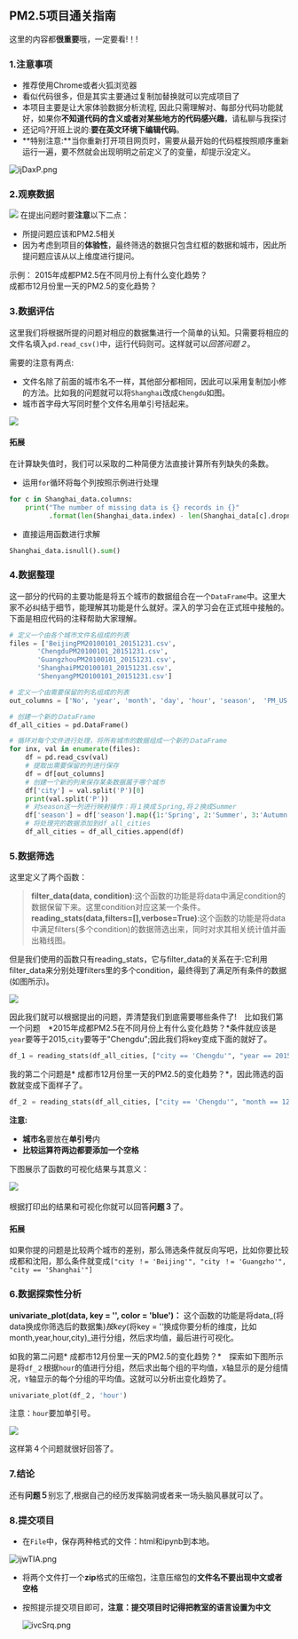 ## PM2.5项目通关指南
这里的内容都**很重要**哦，一定要看!！!
### 1.注意事项
- 推荐使用Chrome或者火狐浏览器
- 看似代码很多，但是其实主要通过复制加替换就可以完成项目了
- 本项目主要是让大家体验数据分析流程, 因此只需理解对、每部分代码功能就好，如果你**不知道代码的含义或者对某些地方的代码感兴趣**，请私聊与我探讨
- 还记吗?开班上说的:**要在英文环境下编辑代码**。
- **特别注意:**当你重新打开项目网页时，需要从最开始的代码框按照顺序重新运行一遍，要不然就会出现明明之前定义了的变量，却提示没定义。

![ijDaxP.png](https://s1.ax1x.com/2018/11/14/ijDaxP.png)
### 2.观察数据
![](pro1.png)
在提出问题时要**注意**以下二点：
* 所提问题应该和PM2.5相关
* 因为考虑到项目的**体验性**，最终筛选的数据只包含红框的数据和城市，因此所提问题应该从以上维度进行提问。

示例：
2015年成都PM2.5在不同月份上有什么变化趋势？  
 成都市12月份里一天的PM2.5的变化趋势？

### 3.数据评估
这里我们将根据所提的问题对相应的数据集进行一个简单的认知。只需要将相应的文件名填入`pd.read_csv()`中，运行代码则可。这样就可以*回答问题２*。　　

需要的注意有两点:　　
* 文件名除了前面的城市名不一样，其他部分都相同，因此可以采用复制加小修的方法。比如我的问题就可以将`Shanghai`改成`Chengdu`如图。
* 城市首字母大写同时整个文件名用单引号括起来。　　

![](pro2.png) 
#### 拓展
在计算缺失值时，我们可以采取的二种简便方法直接计算所有列缺失的条数。
* 运用`for`循环将每个列按照示例进行处理
```python
for c in Shanghai_data.columns:
    print("The number of missing data is {} records in {}"
          .format(len(Shanghai_data.index) - len(Shanghai_data[c].dropna()),c))
```
* 直接运用函数进行求解
```python
Shanghai_data.isnull().sum()
```

### 4.数据整理
这一部分的代码的主要功能是将五个城市的数据组合在一个`DataFrame`中。这里大家不必纠结于细节，能理解其功能是什么就好。深入的学习会在正式班中接触的。下面是相应代码的注释帮助大家理解。
```python
# 定义一个由各个城市文件名组成的列表
files = ['BeijingPM20100101_20151231.csv',
       'ChengduPM20100101_20151231.csv',
       'GuangzhouPM20100101_20151231.csv',
       'ShanghaiPM20100101_20151231.csv',
       'ShenyangPM20100101_20151231.csv']

# 定义一个由需要保留的列名组成的列表
out_columns = ['No', 'year', 'month', 'day', 'hour', 'season',  'PM_US Post']
```
```python
# 创建一个新的ＤataFrame
df_all_cities = pd.DataFrame()
```
```python
# 循环对每个文件进行处理，将所有城市的数据组成一个新的ＤataFrame
for inx, val in enumerate(files):
    df = pd.read_csv(val)
    # 提取出需要保留的列进行保存
    df = df[out_columns]
    # 创建一个新的列来保存某条数据属于哪个城市
    df['city'] = val.split('P')[0]
    print(val.split('P'))
    # 对season这一列进行映射操作：将１换成Ｓpring,将２换成Summer
    df['season'] = df['season'].map({1:'Spring', 2:'Summer', 3:'Autumn', 4: 'Winter'})
    # 将处理完的数据添加到df_all_cities
    df_all_cities = df_all_cities.append(df)
```
### 5.数据筛选
这里定义了两个函数：

> **filter_data(data, condition)**:这个函数的功能是将data中满足condition的数据保留下来。这里condition对应这某一个条件。  
> **reading_stats(data,filters=[],verbose=True)**:这个函数的功能是将data中满足filters(多个condition)的数据筛选出来，同时对求其相关统计值并画出箱线图。　　

但是我们使用的函数只有reading_stats，它与filter_data的关系在于:它利用filter_data来分别处理filters里的多个condition，最终得到了满足所有条件的数据(如图所示)。　　

![](pro3.png) 

因此我们就可以根据提出的问题，弄清楚我们到底需要哪些条件了!　比如我们第一个问题　*2015年成都PM2.5在不同月份上有什么变化趋势？*条件就应该是`year`要等于2015,`city`要等于"Chengdu";因此我们将key变成下面的就好了。
```python
df_1 = reading_stats(df_all_cities, ["city == 'Chengdu'", "year == 2015"])
```
我的第二个问题是*  成都市12月份里一天的PM2.5的变化趋势？*，因此筛选的函数就变成下面样子了。
```python
df_２ = reading_stats(df_all_cities, ["city == 'Chengdu'", "month == 12"])
```
**注意:**　　

- **城市名**要放在**单引号**内
- **比较运算符两边都要添加一个空格**　　

下图展示了函数的可视化结果与其意义：　　　　

![](pro4.png) 　　

根据打印出的结果和可视化你就可以回答**问题３**了。
#### 拓展
如果你提的问题是比较两个城市的差别，那么筛选条件就反向写吧，比如你要比较成都和沈阳，那么条件就变成`["city ！= 'Beijing'", "city ！= 'Guangzho'", "city == 'Shanghai'"]`
### 6.数据探索性分析
**univariate_plot(data, key = '', color = 'blue')：** 这个函数的功能是将data_(将data换成你筛选后的数据集)_按key_(将key = '‘换成你要分析的维度，比如month,year,hour,city)_进行分组，然后求均值，最后进行可视化。　　　　

如我的第二问题* 成都市12月份里一天的PM2.5的变化趋势？*　探索如下图所示是将`df_２`根据`hour`的值进行分组，然后求出每个组的平均值，`X`轴显示的是分组情况，`Y`轴显示的每个分组的平均值。这就可以分析出变化趋势了。
```python
univariate_plot(df_２, 'hour')
```
注意：`hour`要加单引号。　　

![](pro5.png) 

这样第４个问题就很好回答了。
### 7.结论
还有**问题５**别忘了,根据自己的经历发挥脑洞或者来一场头脑风暴就可以了。

### 8.提交项目
- 在`File`中，保存两种格式的文件：html和ipynb到本地。

![ijwTIA.png](https://s1.ax1x.com/2018/11/14/ijwTIA.png)

- 将两个文件打一个**zip**格式的压缩包，注意压缩包的**文件名不要出现中文或者空格**

- 按照提示提交项目即可，**注意：提交项目时记得把教室的语言设置为中文**

  ![ivcSrq.png](https://s1.ax1x.com/2018/11/15/ivcSrq.png)